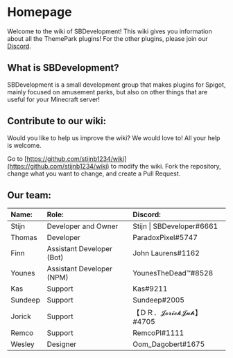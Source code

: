 # Homepage

Welcome to the wiki of SBDevelopment! This wiki gives you information about all the ThemePark plugins! For the other plugins, please join our [Discord](https://discord.gg/R6ax6z2).

## What is SBDevelopment?

SBDevelopment is a small development group that makes plugins for Spigot, mainly focused on amusement parks, but also on other things that are useful for your Minecraft server!

## Contribute to our wiki:

Would you like to help us improve the wiki? We would love to! All your help is welcome.

Go to [https://github.com/stijnb1234/wiki](https://github.com/stijnb1234/wiki) to modify the wiki. Fork the repository, change what you want to change, and create a Pull Request.

## Our team:

| Name: | Role: | Discord: |
| :--- | :--- | :--- |
| Stijn | Developer and Owner | Stijn \| SBDeveloper\#6661 |
| Thomas | Developer | ParadoxPixel\#5747 |
| Finn | Assistant Developer \(Bot\) | John Laurens\#1162 |
| Younes | Assistant Developer \(NPM\) | YounesTheDead™\#8528 |
| Kas | Support | Kas\#9211 |
| Sundeep | Support | Sundeep\#2005 |
| Jorick | Support | 【ＤＲ．𝓙𝓸𝓻𝓲𝓬𝓴𝓙𝓾𝓱】\#4705 |
| Remco | Support | RemcoPl\#1111 |
| Wesley | Designer | Oom\_Dagobert\#1675 |

